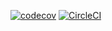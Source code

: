 [![codecov](https://codecov.io/gh/piroyoung/sql-linter/branch/master/graph/badge.svg)](https://codecov.io/gh/piroyoung/sql-linter)
[![CircleCI](https://circleci.com/gh/piroyoung/sql-linter.svg?style=svg)](https://circleci.com/gh/piroyoung/sql-linter)

